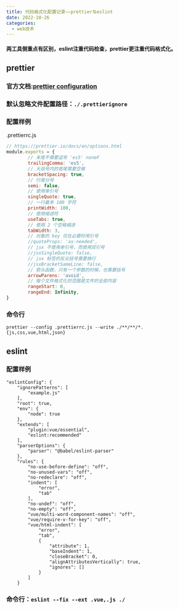 ```yaml
---
title: 代码格式化配置记录——prettier与eslint
date: 2022-10-26
categories:
  - web技术
---
```


#### 两工具侧重点有区别，eslint注重代码检查，prettier更注重代码格式化。

## prettier

### 官方文档:[prettier configuration](https://prettier.io/docs/en/configuration.html)

### 默认忽略文件配置路径：`./.prettierignore`

### 配置样例

.prettierrc.js
```js
// https://prettier.io/docs/en/options.html
module.exports = {
		// 末尾不需要逗号 'es5' noneF
		trailingComma: 'es5',
		// 大括号内的首尾需要空格
		bracketSpacing: true,
		// 行尾分号
		semi: false,
		// 使用单引号
		singleQuote: true,
		// 一行最多 100 字符
		printWidth: 100,
		// 使用缩进符
		useTabs: true,
		// 使用 2 个空格缩进
		tabWidth: 3,
		// 对象的 key 仅在必要时用引号
		//quoteProps: 'as-needed',
		// jsx 不使用单引号，而使用双引号
		//jsxSingleQuote: false,
		// jsx 标签的反尖括号需要换行
		//jsxBracketSameLine: false,
		// 箭头函数，只有一个参数的时候，也需要括号
		arrowParens: 'avoid',
		// 每个文件格式化的范围是文件的全部内容
		rangeStart: 0,
		rangeEnd: Infinity,
}

```

### 命令行

`prettier --config .prettierrc.js --write ./**/**/*.{js,css,vue,html,json}`

## eslint

### 配置样例

```
"eslintConfig": {
	"ignorePatterns": [
		"example.js"
	],
	"root": true,
	"env": {
		"node": true
	},
	"extends": [
		"plugin:vue/essential",
		"eslint:recommended"
	],
	"parserOptions": {
		"parser": "@babel/eslint-parser"
	},
	"rules": {
		"no-use-before-define": "off",
		"no-unused-vars": "off",
		"no-redeclare": "off",
		"indent": [
			"error",
			"tab"
		],
		"no-undef": "off",
		"no-empty": "off",
		"vue/multi-word-component-names": "off",
		"vue/require-v-for-key": "off",
		"vue/html-indent": [
			"error",
			"tab",
			{
				"attribute": 1,
				"baseIndent": 1,
				"closeBracket": 0,
				"alignAttributesVertically": true,
				"ignores": []
			}
		]
	}
```

### 命令行：`eslint --fix --ext .vue,.js ./`
